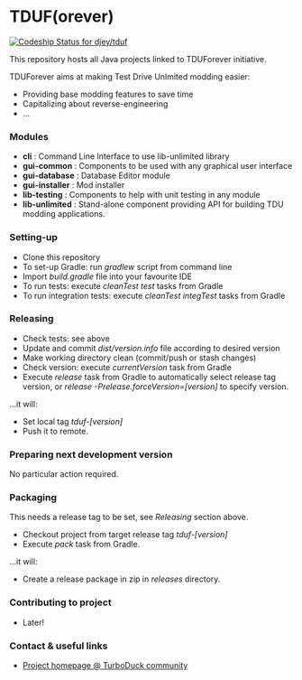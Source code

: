 # TDUF(orever) #

[ ![Codeship Status for djey/tduf](https://codeship.com/projects/a2317ec0-ca46-0132-0a66-62c0e6e8856f/status?branch=master)](https://codeship.com/projects/75428)

This repository hosts all Java projects linked to TDUForever initiative.

TDUForever aims at making Test Drive Unlmited modding easier:

* Providing base modding features to save time
* Capitalizing about reverse-engineering
* ...

### Modules ###

* **cli** : Command Line Interface to use lib-unlimited library
* **gui-common** : Components to be used with any graphical user interface
* **gui-database** : Database Editor module
* **gui-installer** : Mod installer
* **lib-testing** : Components to help with unit testing in any module
* **lib-unlimited** : Stand-alone component providing API for building TDU modding applications.

### Setting-up ###

* Clone this repository
* To set-up Gradle: run *gradlew* script from command line
* Import *build.gradle* file into your favourite IDE
* To run tests: execute *cleanTest test* tasks from Gradle
* To run integration tests: execute *cleanTest integTest* tasks from Gradle


### Releasing ###

* Check tests: see above
* Update and commit *dist/version.info* file according to desired version
* Make working directory clean (commit/push or stash changes)
* Check version: execute *currentVersion* task from Gradle
* Execute *release* task from Gradle to automatically select release tag version, or *release -Prelease.forceVersion=[version]* to specify version.

...it will:

* Set local tag *tduf-[version]*
* Push it to remote.

### Preparing next development version ###

No particular action required.

### Packaging ###

This needs a release tag to be set, see *Releasing* section above.

* Checkout project from target release tag *tduf-[version]*
* Execute *pack* task from Gradle.

...it will:

* Create a release package in zip in *releases* directory.

### Contributing to project ###

* Later!

### Contact & useful links ###

* [Project homepage @ TurboDuck community](http://forum.turboduck.net/forums/57-Mod-Tools-Support)